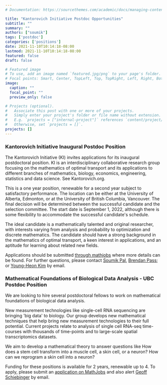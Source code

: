 ```yaml
---
# Documentation: https://sourcethemes.com/academic/docs/managing-content/

title: "Kantorovich Initiative Postdoc Opportunities"
subtitle: ""
summary: ""
authors: ["soumik"]
tags: ['postdoc']
categories: ['positions']
date: 2021-11-10T10:14:18-08:00
lastmod: 2021-11-10T10:14:18-08:00
featured: false
draft: false

# Featured image
# To use, add an image named `featured.jpg/png` to your page's folder.
# Focal points: Smart, Center, TopLeft, Top, TopRight, Left, Right, BottomLeft, Bottom, BottomRight.
image:
  caption: ""
  focal_point: ""
  preview_only: false

# Projects (optional).
#   Associate this post with one or more of your projects.
#   Simply enter your project's folder or file name without extension.
#   E.g. `projects = ["internal-project"]` references `content/project/deep-learning/index.md`.
#   Otherwise, set `projects = []`.
projects: []
---
```


### Kantorovich Initiative Inaugural Postdoc Position

The Kantorovich Initiative (KI) invites applications for its inaugural
postdoctoral position. KI is an interdisciplinary collaborative research group
focusing on the mathematics of optimal transport and its applications to
different branches of mathematics, biology, economics, engineering, statistics
and data science. See Kantorovich.org.

This is a one year position, renewable for a second year subject to satisfactory
performance. The location can be either at the University of Alberta, Edmonton,
or at the University of British Columbia, Vancouver. The final decision will be
determined between the successful candidate and the selection committee. The
start date is September 1, 2022, although there is some flexibility to
accommodate the successful candidate's schedule.

The ideal candidate is a mathematically talented and original researcher, with
interests varying from analysis and probability to optimization and discrete
mathematics. The candidate should have a strong background in the mathematics of
optimal transport, a keen interest in applications, and an aptitude for learning
about related new fields.

Applications should be submitted <a target="_blank"
href="https://www.mathjobs.org/jobs/list/18948">through mathjobs</a> where more
details can be found. For further questions, please contact <a
href="mailto:soumik@uw.edu?subject=KI%20Postdoc%20Position">Soumik Pal</a>, <a
href="mailto:pass@ualberta.ca?subject=KI%20Postdoc%20Position">Brendan Pass</a>; or
<a href="mailto:yhkim@math.ubc.ca?subject=KI%20Postdoc%20Position">Young-Heon
Kim</a> by email.



### Mathematical Foundations of Biological Data Analysis - UBC Postdoc Position
We are looking to hire several postdoctoral fellows to work on mathematical
foundations of biological data analysis.

New measurement technologies like single-cell RNA sequencing are bringing 'big
data' to biology. Our group develops new mathematical techniques that help bring
new measurement technologies to their full potential. Current projects relate to
analysis of single cell RNA-seq time-courses with thousands of time-points and
to large-scale spatial transcriptomics datasets.

We aim to develop a mathematical theory to answer questions like How does a stem
cell transform into a muscle cell, a skin cell, or a neuron? How can we
reprogram a skin cell into a neuron?

Funding for these positions is available for 2 years, renewable up to 4. To
apply, please submit an <a href="https://www.mathjobs.org/jobs/list/18079"
target="_blank">application on MathJobs</a> and also alert <a
href="mailto:geoff@math.ubc.edu?subject=Postdoc Position">Geoff Schiebinger</a>
by email.
